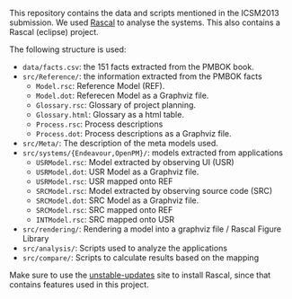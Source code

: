 This repository contains the data and scripts mentioned in the ICSM2013 submission.
We used [Rascal](http://www.rascal-mpl.org/) to analyse the systems.
This also contains a Rascal (eclipse) project.

The following structure is used: 

- ``data/facts.csv``: the 151 facts extracted from the PMBOK book.
- ``src/Reference/``: the information extracted from the PMBOK facts
	- ``Model.rsc``: Reference Model (REF).
	- ``Model.dot``: Referecen Model as a Graphviz file.
	- ``Glossary.rsc``: Glossary of project planning.
	- ``Glossary.html``: Glossary as a html table.
	- ``Process.rsc``: Process descriptions
	- ``Process.dot``: Process descriptions as a Graphviz file.
- ``src/Meta/``: The description of the meta models used.
- ``src/systems/{Endeavour,OpenPM}/``: models extracted from applications
	- ``USRModel.rsc``: Model extracted by observing UI (USR)
	- ``USRModel.dot``: USR Model as a Graphviz file.
	- ``USRModel.rsc``: USR mapped onto REF
	- ``SRCModel.rsc``: Model extracted by observing source code (SRC)
	- ``SRCModel.dot``: SRC Model as a Graphviz file.
	- ``SRCModel.rsc``: SRC mapped onto REF
	- ``INTModel.rsc``: SRC mapped onto USR
- ``src/rendering/``: Rendering a model into a graphviz file / Rascal Figure Library
- ``src/analysis/``: Scripts used to analyze the applications
- ``src/compare/``: Scripts to calculate results based on the mapping


Make sure to use the [unstable-updates](http://www.rascal-mpl.org/unstable-updates/) site to install Rascal, since that contains features used in this project.
